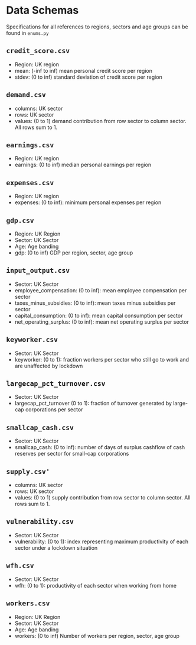 # Data Schemas

Specifications for all references to regions, sectors and age groups
can be found in `enums.py`

## `credit_score.csv`

* Region: UK region
* mean: (-inf to inf) mean personal credit score per region
* stdev: (0 to inf) standard deviation of credit score per region

## `demand.csv`

* columns: UK sector
* rows: UK sector
* values: (0 to 1) demand contribution from row sector
  to column sector. All rows sum to 1.
 
 ## `earnings.csv`
 
* Region: UK region
* earnings: (0 to inf) median personal earnings per region

## `expenses.csv`

* Region: UK region
* expenses: (0 to inf): minimum personal expenses per region

## `gdp.csv`

* Region: UK Region
* Sector: UK Sector
* Age: Age banding
* gdp: (0 to inf) GDP per region, sector, age group

## `input_output.csv`

* Sector: UK Sector
* employee_compensation: (0 to inf): mean employee compensation per sector
* taxes_minus_subsidies: (0 to inf): mean taxes minus subsidies per sector
* capital_consumption: (0 to inf): mean capital consumption per sector
* net_operating_surplus: (0 to inf): mean net operating surplus per sector

## `keyworker.csv`

* Sector: UK Sector
* keyworker: (0 to 1): fraction workers per sector who still go to work and are unaffected by lockdown

## `largecap_pct_turnover.csv`

* Sector: UK Sector
* largecap_pct_turnover (0 to 1): fraction of turnover generated by large-cap corporations per sector

## `smallcap_cash.csv`

* Sector: UK Sector
* smallcap_cash: (0 to inf): number of days of surplus cashflow of cash reserves per sector for small-cap corporations

## `supply.csv'`

* columns: UK sector
* rows: UK sector
* values: (0 to 1) supply contribution from row sector
  to column sector. All rows sum to 1.

## `vulnerability.csv`

* Sector: UK Sector
* vulnerability: (0 to 1): index representing maximum productivity of each sector under a lockdown situation

## `wfh.csv`

* Sector: UK Sector
* wfh: (0 to 1): productivity of each sector when working from home

## `workers.csv`

* Region: UK Region
* Sector: UK Sector
* Age: Age banding
* workers: (0 to inf) Number of workers per region, sector, age group
